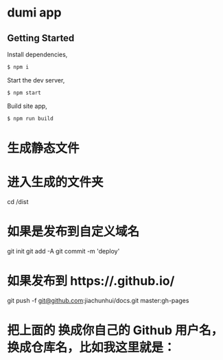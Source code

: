 # dumi app

## Getting Started

Install dependencies,

```bash
$ npm i
```

Start the dev server,

```bash
$ npm start
```

Build site app,

```bash
$ npm run build
```

# 生成静态文件

# 进入生成的文件夹

cd /dist

# 如果是发布到自定义域名

git init
git add -A
git commit -m 'deploy'

# 如果发布到 https://<USERNAME>.github.io/<REPO>

git push -f git@github.com:jiachunhui/docs.git master:gh-pages

# 把上面的 <USERNAME> 换成你自己的 Github 用户名，<REPO> 换成仓库名，比如我这里就是：
